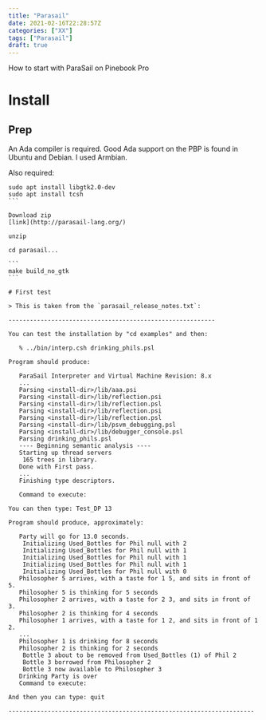 ```yaml
---
title: "Parasail"
date: 2021-02-16T22:28:57Z
categories: ["XX"]
tags: ["Parasail"]
draft: true
---
```


How to start with ParaSail on Pinebook Pro

<!--more-->

# Install

## Prep

An Ada compiler is required. Good Ada support on the PBP is found in Ubuntu and
Debian. I used Armbian.

Also required:
````
sudo apt install libgtk2.0-dev
sudo apt install tcsh
```

Download zip
[link](http://parasail-lang.org/)

unzip

cd parasail...

```
make build_no_gtk
```

# First test

> This is taken from the `parasail_release_notes.txt`:

----------------------------------------------------------

You can test the installation by "cd examples" and then:

   % ../bin/interp.csh drinking_phils.psl

Program should produce:

   ParaSail Interpreter and Virtual Machine Revision: 8.x
   ...
   Parsing <install-dir>/lib/aaa.psi
   Parsing <install-dir>/lib/reflection.psi
   Parsing <install-dir>/lib/reflection.psl
   Parsing <install-dir>/lib/reflection.psi
   Parsing <install-dir>/lib/reflection.psl
   Parsing <install-dir>/lib/psvm_debugging.psl
   Parsing <install-dir>/lib/debugger_console.psl
   Parsing drinking_phils.psl
   ---- Beginning semantic analysis ----
   Starting up thread servers
    165 trees in library.
   Done with First pass.
   ...
   Finishing type descriptors.

   Command to execute:

You can then type: Test_DP 13

Program should produce, approximately:

   Party will go for 13.0 seconds.
    Initializing Used_Bottles for Phil null with 2
    Initializing Used_Bottles for Phil null with 1
    Initializing Used_Bottles for Phil null with 1
    Initializing Used_Bottles for Phil null with 1
    Initializing Used_Bottles for Phil null with 0
   Philosopher 5 arrives, with a taste for 1 5, and sits in front of 5.
   Philosopher 5 is thinking for 5 seconds
   Philosopher 2 arrives, with a taste for 2 3, and sits in front of 3.
   Philosopher 2 is thinking for 4 seconds
   Philosopher 1 arrives, with a taste for 1 2, and sits in front of 1 2.
   ...
   Philosopher 1 is drinking for 8 seconds
   Philosopher 2 is thinking for 2 seconds
    Bottle 3 about to be removed from Used_Bottles (1) of Phil 2
    Bottle 3 borrowed from Philosopher 2
    Bottle 3 now available to Philosopher 3
   Drinking Party is over
   Command to execute:

And then you can type: quit

---------------------------------------------------------------------

